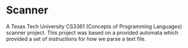 # Scanner
A Texas Tech University CS3361 (Concepts of Programming Languages) scanner project. This project was based on a provided automata which provided a set of instructions for how we parse a text file.

